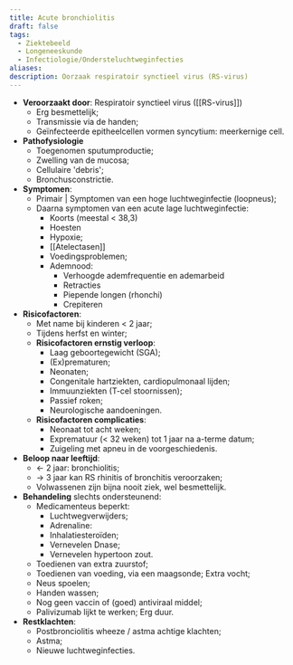 ```yaml
---
title: Acute bronchiolitis
draft: false
tags:
  - Ziektebeeld
  - Longeneeskunde
  - Infectiologie/Ondersteluchtweginfecties
aliases: 
description: Oorzaak respiratoir synctieel virus (RS-virus)
---
```


- **Veroorzaakt door**: Respiratoir synctieel virus ([[RS-virus]])
	- Erg besmettelijk;
	- Transmissie via de handen;
	- Geïnfecteerde epitheelcellen vormen syncytium: meerkernige cell. 
- **Pathofysiologie**
	- Toegenomen sputumproductie;
	- Zwelling van de mucosa;
	- Cellulaire 'debris';
	- Bronchusconstrictie.
- **Symptomen**:
	- Primair | Symptomen van een hoge luchtweginfectie (loopneus);
	- Daarna symptomen van een acute lage luchtweginfectie:
		- Koorts (meestal < 38,3)
		- Hoesten
		- Hypoxie;
		- [[Atelectasen]]
		- Voedingsproblemen;
		- Ademnood: 
			- Verhoogde ademfrequentie en ademarbeid
			- Retracties
			- Piepende longen (rhonchi)
			- Crepiteren
- **Risicofactoren**: 
	- Met name bij kinderen < 2 jaar; 
	- Tijdens herfst en winter;
	- **Risicofactoren ernstig verloop**:
		- Laag geboortegewicht (SGA);
		- (Ex)prematuren;
		- Neonaten;
		- Congenitale hartziekten, cardiopulmonaal lijden; 
		- Immuunziekten (T-cel stoornissen);
		- Passief roken;
		- Neurologische aandoeningen.
	- **Risicofactoren complicaties**:
		- Neonaat tot acht weken;
		- Exprematuur (< 32 weken) tot 1 jaar na a-terme datum;
		- Zuigeling met apneu in de voorgeschiedenis.
- **Beloop naar leeftijd**:
	- <- 2 jaar: bronchiolitis;
	- -> 3 jaar kan RS rhinitis of bronchitis veroorzaken;
	- Volwassenen zijn bijna nooit ziek, wel besmettelijk. 
- **Behandeling** slechts ondersteunend:
	- Medicamenteus beperkt:
		- Luchtwegverwijders;
		- Adrenaline:
		- Inhalatiesteroïden;
		- Vernevelen Dnase;
		- Vernevelen hypertoon zout.
	- Toedienen van extra zuurstof;
	- Toedienen van voeding, via een maagsonde; Extra vocht;
	- Neus spoelen;
	- Handen wassen;
	- Nog geen vaccin of (goed) antiviraal middel;
	- Palivizumab lijkt te werken; Erg duur. 
- **Restklachten**: 
	- Postbronciolitis wheeze / astma achtige klachten;
	- Astma;
	- Nieuwe luchtweginfecties.
